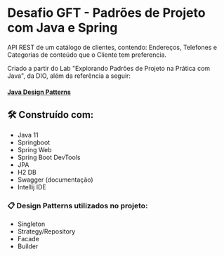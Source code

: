 # Desafio GFT - Padrões de Projeto com Java e Spring
<p>API REST de um catálogo de clientes, contendo: Endereços, Telefones e Categorias de conteúdo que o Cliente tem preferencia.</p>
<p>Criado a partir do Lab "Explorando Padrões de Projeto na Prática com Java", da DIO, além da referência a seguir:</p>

#### [Java Design Patterns](https://github.com/iluwatar/java-design-patterns/)

## 🛠️ Construído com:

* Java 11
* Springboot
* Spring Web
* Spring Boot DevTools
* JPA
* H2 DB
* Swagger (documentação)
* Intellij IDE

### 📋 Design Patterns utilizados no projeto:
* Singleton
* Strategy/Repository
* Facade
* Builder
